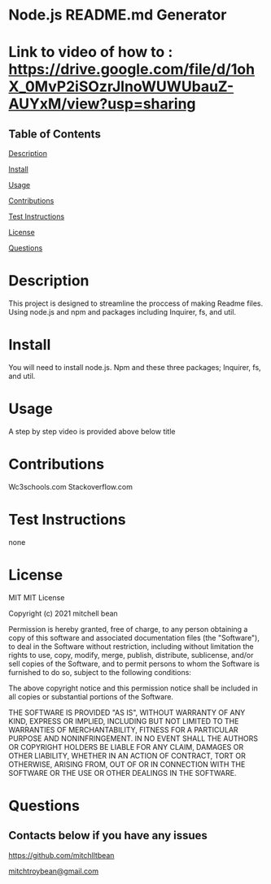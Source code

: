 
# Node.js README.md Generator

# Link to video of how to : https://drive.google.com/file/d/1ohX_0MvP2iSOzrJlnoWUWUbauZ-AUYxM/view?usp=sharing

## Table of Contents
[Description](#Description)

[Install](#Install)

[Usage](#Usage)

[Contributions](#Contributions)

[Test Instructions](#Test-Instructions)

[License](#License)

[Questions](#Questions)

# Description
This project is designed to streamline the proccess of making Readme files. Using node.js and npm and packages including Inquirer, fs, and util.

# Install
You will need to install node.js. Npm and these three packages; Inquirer, fs, and util.

# Usage
A step by step video is provided above below title

# Contributions
Wc3schools.com Stackoverflow.com

# Test Instructions
none

# License
MIT
MIT License

Copyright (c) 2021 mitchell bean

Permission is hereby granted, free of charge, to any person obtaining a copy
of this software and associated documentation files (the "Software"), to deal
in the Software without restriction, including without limitation the rights
to use, copy, modify, merge, publish, distribute, sublicense, and/or sell
copies of the Software, and to permit persons to whom the Software is
furnished to do so, subject to the following conditions:

The above copyright notice and this permission notice shall be included in all
copies or substantial portions of the Software.

THE SOFTWARE IS PROVIDED "AS IS", WITHOUT WARRANTY OF ANY KIND, EXPRESS OR
IMPLIED, INCLUDING BUT NOT LIMITED TO THE WARRANTIES OF MERCHANTABILITY,
FITNESS FOR A PARTICULAR PURPOSE AND NONINFRINGEMENT. IN NO EVENT SHALL THE
AUTHORS OR COPYRIGHT HOLDERS BE LIABLE FOR ANY CLAIM, DAMAGES OR OTHER
LIABILITY, WHETHER IN AN ACTION OF CONTRACT, TORT OR OTHERWISE, ARISING FROM,
OUT OF OR IN CONNECTION WITH THE SOFTWARE OR THE USE OR OTHER DEALINGS IN THE
SOFTWARE.

# Questions 
## Contacts below if you have any issues
https://github.com/mitchlltbean

mitchtroybean@gmail.com






